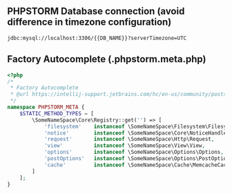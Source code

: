 
## PHPSTORM Database connection (avoid difference in timezone configuration)

```
jdbc:mysql://localhost:3306/{{DB_NAME}}?serverTimezone=UTC
```

## Factory Autocomplete (.phpstorm.meta.php)

```php
<?php
/*
 * Factory Autocomplete
 * @url https://intellij-support.jetbrains.com/hc/en-us/community/posts/360000344239-Factory-Autocomplete
 */
namespace PHPSTORM_META {
	$STATIC_METHOD_TYPES = [
		\SomeNameSpace\Core\Registry::get('') => [
			'filesystem'    instanceof \SomeNameSpace\Filesystem\Filesystem,
			'notice'        instanceof \SomeNameSpace\Core\NoticeHandler,
			'request'       instanceof \SomeNameSpace\Http\Request,
			'view'          instanceof \SomeNameSpace\View\View,
			'options'       instanceof \SomeNameSpace\Options\Options,
			'postOptions'   instanceof \SomeNameSpace\Options\PostOptions,
			'cache'         instanceof \SomeNameSpace\Cache\MemcacheCache,
		]
	];
}
```